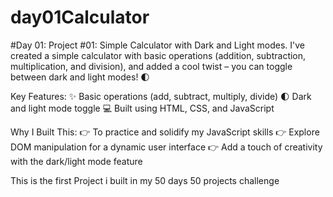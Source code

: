 # day01Calculator

#Day 01:
Project #01: Simple Calculator with Dark and Light modes.
I've created a simple calculator with basic operations (addition, subtraction, multiplication, and division), and added a cool twist – you can toggle between dark and light modes! 🌓

Key Features:
✨ Basic operations (add, subtract, multiply, divide)
🌓 Dark and light mode toggle
💻 Built using HTML, CSS, and JavaScript

Why I Built This:
👉 To practice and solidify my JavaScript skills
👉 Explore DOM manipulation for a dynamic user interface
👉 Add a touch of creativity with the dark/light mode feature

This is the first Project i built in my 50 days 50 projects challenge
